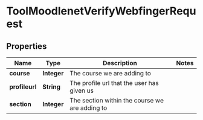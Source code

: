 

# ToolMoodlenetVerifyWebfingerRequest


## Properties

| Name | Type | Description | Notes |
|------------ | ------------- | ------------- | -------------|
|**course** | **Integer** | The course we are adding to |  |
|**profileurl** | **String** | The profile url that the user has given us |  |
|**section** | **Integer** | The section within the course we are adding to |  |



